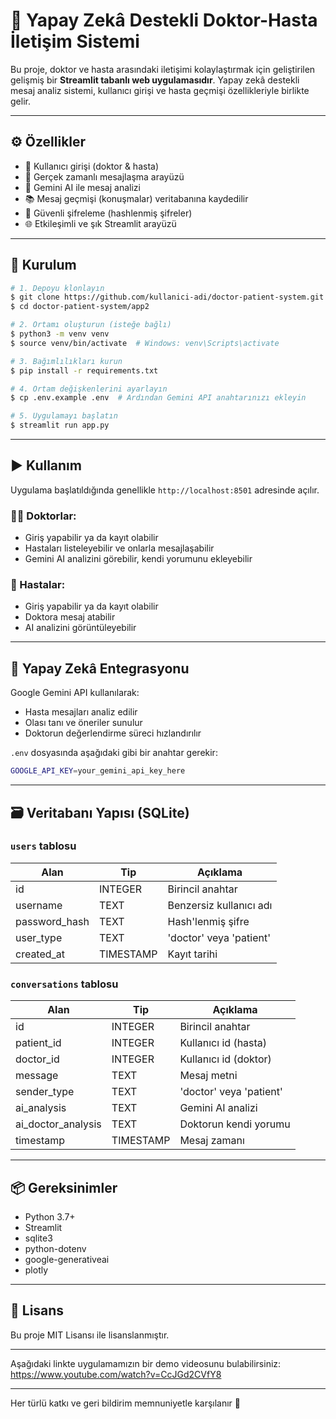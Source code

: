 # 🏥 Yapay Zekâ Destekli Doktor-Hasta İletişim Sistemi

Bu proje, doktor ve hasta arasındaki iletişimi kolaylaştırmak için geliştirilen gelişmiş bir **Streamlit tabanlı web uygulamasıdır**. Yapay zekâ destekli mesaj analiz sistemi, kullanıcı girişi ve hasta geçmişi özellikleriyle birlikte gelir.

---

## ⚙️ Özellikler

- 👥 Kullanıcı girişi (doktor & hasta)
- 💬 Gerçek zamanlı mesajlaşma arayüzü
- 🧠 Gemini AI ile mesaj analizi
- 📚 Mesaj geçmişi (konuşmalar) veritabanına kaydedilir
- 🔐 Güvenli şifreleme (hashlenmiş şifreler)
- 🌐 Etkileşimli ve şık Streamlit arayüzü

---

## 🚀 Kurulum

```bash
# 1. Depoyu klonlayın
$ git clone https://github.com/kullanici-adi/doctor-patient-system.git
$ cd doctor-patient-system/app2

# 2. Ortamı oluşturun (isteğe bağlı)
$ python3 -m venv venv
$ source venv/bin/activate  # Windows: venv\Scripts\activate

# 3. Bağımlılıkları kurun
$ pip install -r requirements.txt

# 4. Ortam değişkenlerini ayarlayın
$ cp .env.example .env  # Ardından Gemini API anahtarınızı ekleyin

# 5. Uygulamayı başlatın
$ streamlit run app.py
```

---

## ▶️ Kullanım

Uygulama başlatıldığında genellikle `http://localhost:8501` adresinde açılır.

### 👨‍⚕️ Doktorlar:
- Giriş yapabilir ya da kayıt olabilir
- Hastaları listeleyebilir ve onlarla mesajlaşabilir
- Gemini AI analizini görebilir, kendi yorumunu ekleyebilir

### 👤 Hastalar:
- Giriş yapabilir ya da kayıt olabilir
- Doktora mesaj atabilir
- AI analizini görüntüleyebilir

---

## 🧠 Yapay Zekâ Entegrasyonu

Google Gemini API kullanılarak:
- Hasta mesajları analiz edilir
- Olası tanı ve öneriler sunulur
- Doktorun değerlendirme süreci hızlandırılır

`.env` dosyasında aşağıdaki gibi bir anahtar gerekir:
```bash
GOOGLE_API_KEY=your_gemini_api_key_here
```

---

## 🗃️ Veritabanı Yapısı (SQLite)

### `users` tablosu
| Alan | Tip | Açıklama |
|------|-----|----------|
| id | INTEGER | Birincil anahtar |
| username | TEXT | Benzersiz kullanıcı adı |
| password_hash | TEXT | Hash'lenmiş şifre |
| user_type | TEXT | 'doctor' veya 'patient' |
| created_at | TIMESTAMP | Kayıt tarihi |

### `conversations` tablosu
| Alan | Tip | Açıklama |
|------|-----|----------|
| id | INTEGER | Birincil anahtar |
| patient_id | INTEGER | Kullanıcı id (hasta) |
| doctor_id | INTEGER | Kullanıcı id (doktor) |
| message | TEXT | Mesaj metni |
| sender_type | TEXT | 'doctor' veya 'patient' |
| ai_analysis | TEXT | Gemini AI analizi |
| ai_doctor_analysis | TEXT | Doktorun kendi yorumu |
| timestamp | TIMESTAMP | Mesaj zamanı |

---

## 📦 Gereksinimler

- Python 3.7+
- Streamlit
- sqlite3
- python-dotenv
- google-generativeai
- plotly

---

## 📄 Lisans

Bu proje MIT Lisansı ile lisanslanmıştır.

---

Aşağıdaki linkte uygulamamızın bir demo videosunu bulabilirsiniz:
https://www.youtube.com/watch?v=CcJGd2CVfY8

---

Her türlü katkı ve geri bildirim memnuniyetle karşılanır 🙌

